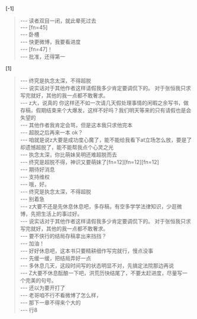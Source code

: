 
[-1] 
>--- 读者双目一闭，就此晕死过去<br>
>--- [fn=45]<br>
>--- 卧槽<br>
>--- 快更微博，我要看进度<br>
>--- [fn=47]！<br>
>--- 批准，还得第一<br>

[1] 
>--- 终究是执念太深，不得超脱<br>
>--- 说实话对于其他作者这样请假我多少肯定要调侃下的。
对于张恒我只求写完就好，其他的我一点都不敢奢求。<br>
>--- z大，说真的 你这样还不如一次请几天假处理事情的闲暇之余写书，做存稿，假期结束来个大爆发，这样不好吗？我们明天等来的只有请假也是会失望的<br>
>--- 其他作者我肯定会骂，但是这本我只求他完本<br>
>--- 超脱之后再来一本 ok？<br>
>--- 咱就是说z大要是成功度心魔了，能不能给我看下at立场怎么放，要是了却遗憾超脱了，能不能帮我点个心灵之光<br>
>--- 执念太深，你比萌妹吴明还难超脱而去<br>
>--- 终究是超脱不得，神识又要萌妹了[fn=12][fn=12][fn=12]<br>
>--- 期待好消息<br>
>--- 支持维权<br>
>--- 哦，好。<br>
>--- 终究是执念太深，不得超脱<br>
>--- 别着急<br>
>--- z大要不还是先休息休息吧，多存稿，有空多学学法律知识，少逛微博，先把生活上的事过好。<br>
>--- 说实话对于其他作者这样请假我多少肯定要调侃下的。
对于张恒我只求写完就好，其他的我一点都不敢奢求。<br>
>--- 要不侠行的结局存稿拿出来挡挡？<br>
>--- 加油！<br>
>--- 好好休息吧，这本书只要精耕细作写完就行，慢点没事<br>
>--- 先缓一缓，把结局弄好一点<br>
>--- 多休息几天，这段时间写的状态明显不对，先搞定法院那边再说<br>
>--- Z大要不休息酝酿一下吧，洪荒历快结尾了，不要太赶进度，尽量写一个完美的句号。<br>
>--- 还以为要开打了<br>
>--- 老哥咱不行不看微博了怎么样，<br>
>--- 那下一章不得来个大的<br>
>--- 行8<br>
